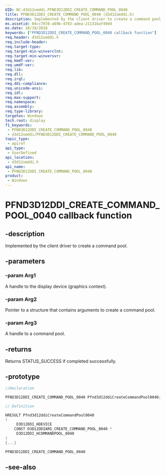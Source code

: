 ```yaml
---
UID: NC:d3d12umddi.PFND3D12DDI_CREATE_COMMAND_POOL_0040
title: PFND3D12DDI_CREATE_COMMAND_POOL_0040 (d3d12umddi.h)
description: Implemented by the client driver to create a command pool.
ms.assetid: 04cc7078-a69b-4783-adea-21131baf49dd
ms.date: 10/19/2018
keywords: ["PFND3D12DDI_CREATE_COMMAND_POOL_0040 callback function"]
req.header: d3d12umddi.h
req.include-header: 
req.target-type: 
req.target-min-winverclnt: 
req.target-min-winversvr: 
req.kmdf-ver: 
req.umdf-ver: 
req.lib: 
req.dll: 
req.irql: 
req.ddi-compliance: 
req.unicode-ansi: 
req.idl: 
req.max-support: 
req.namespace: 
req.assembly: 
req.type-library: 
targetos: Windows
tech.root: display
f1_keywords:
 - PFND3D12DDI_CREATE_COMMAND_POOL_0040
 - d3d12umddi/PFND3D12DDI_CREATE_COMMAND_POOL_0040
topic_type:
 - apiref
api_type:
 - UserDefined
api_location:
 - d3d12umddi.h
api_name:
 - PFND3D12DDI_CREATE_COMMAND_POOL_0040
product:
 - Windows
---
```


# PFND3D12DDI_CREATE_COMMAND_POOL_0040 callback function


## -description

Implemented by the client driver to create a command pool.

## -parameters

### -param Arg1

A handle to the display device (graphics context).

### -param Arg2

Pointer to a structure that contains arguments to create a command pool.

### -param Arg3

A handle to a command pool.

## -returns

Returns STATUS_SUCCESS if completed successfully.

## -prototype

```cpp
//Declaration

PFND3D12DDI_CREATE_COMMAND_POOL_0040 Pfnd3d12ddiCreateCommandPool0040;

// Definition

HRESULT Pfnd3d12ddiCreateCommandPool0040
(
	 D3D12DDI_HDEVICE
	CONST D3D12DDIARG_CREATE_COMMAND_POOL_0040 *
	 D3D12DDI_HCOMMANDPOOL_0040
)
{...}

PFND3D12DDI_CREATE_COMMAND_POOL_0040


```

## -see-also


